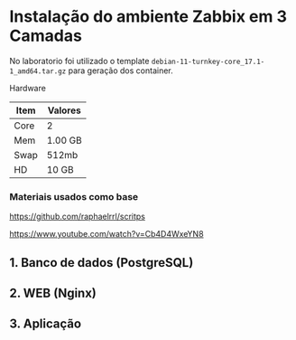 # Instalação do ambiente Zabbix em 3 Camadas

No laboratorio foi utilizado o template ``debian-11-turnkey-core_17.1-1_amd64.tar.gz`` para geração dos container.

Hardware

Item | Valores
--|--
Core | 2
Mem |1.00 GB
Swap | 512mb
HD |10 GB

### Materiais usados como base 

https://github.com/raphaelrrl/scritps

https://www.youtube.com/watch?v=Cb4D4WxeYN8

## 1. Banco de dados (PostgreSQL)

## 2. WEB (Nginx)

## 3. Aplicação


